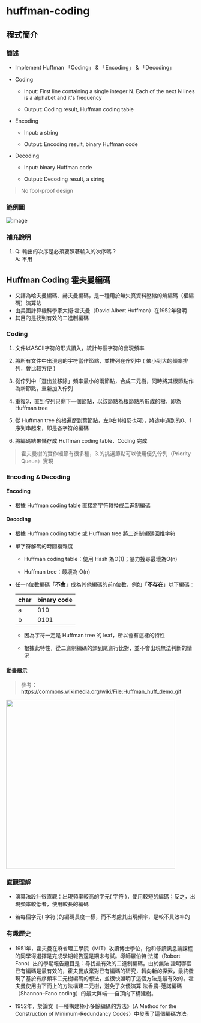 # huffman-coding

## 程式簡介
### 簡述
* Implement Huffman 「Coding」 & 「Encoding」 & 「Decoding」

* Coding
  * Input: First line containing a single integer N. Each of the next N lines is a alphabet and it's frequency
  
  * Output: Coding result, Huffman coding table
  
* Encoding
  * Input: a string
  
  * Output: Encoding result, binary Huffman code 
  
* Decoding
  * Input: binary Huffman code  
  
  * Output: Decoding result, a string
    
> No fool-proof design
    
### 範例圖
![image](https://user-images.githubusercontent.com/93152909/146004024-f1fe4f82-cc54-4867-a9c6-1e389bce7323.png)

### 補充說明
1. Q: 輸出的次序是必須要照著輸入的次序嗎 ?   
A: 不用

## Huffman Coding 霍夫曼編碼
* 又譯為哈夫曼編碼、赫夫曼編碼，是一種用於無失真資料壓縮的熵編碼（權編碼）演算法
* 由美國計算機科學家大衛·霍夫曼（David Albert Huffman）在1952年發明
* 其目的是找到有效的二進制編碼

### Coding

1. 文件以ASCII字符的形式讀入，統計每個字符的出現頻率

3. 將所有文件中出現過的字符當作節點，並排列在佇列中 ( 依小到大的頻率排列，會比較方便 )

5. 從佇列中「選出並移除」頻率最小的兩節點，合成二元樹，同時將其根節點作為新節點，重新加入佇列

7. 重複3，直到佇列只剩下一個節點，以該節點為根節點所形成的樹，即為 Huffman tree

8. 從 Huffman tree 的根遍歷到葉節點，左0右1(相反也可)，將途中遇到的0、1序列串起來，即是各字符的編碼

9. 將編碼結果儲存成 Huffman coding table，Coding 完成

> 霍夫曼樹的實作細節有很多種，3.的挑選節點可以使用優先佇列（Priority Queue）實現

### Encoding & Decoding

#### Encoding
* 根據 Huffman coding table 直接將字符轉換成二進制編碼

#### Decoding
* 根據 Huffman coding table 或 Huffman tree 將二進制編碼回推字符

* 單字符解碼的時間複雜度
 
  * Huffman coding table：使用 Hash 為O(1)；暴力搜尋最壞為O(n)
  
  * Huffman tree：最壞為 O(n)
  
* 任一n位數編碼「**不會**」成為其他編碼的前n位數，例如「**不存在**」以下編碼：
  
  |char| binary code|
  |-----|--------|
  |a|010       |
  |b  |0101      |
  
  * 因為字符一定是 Huffman tree 的 leaf，所以會有這樣的特性
  
  * 根據此特性，從二進制編碼的頭到尾進行比對，並不會出現無法判斷的情況



#### 動畫展示
> 參考：https://commons.wikimedia.org/wiki/File:Huffman_huff_demo.gif

 <img src="https://upload.wikimedia.org/wikipedia/commons/a/ac/Huffman_huff_demo.gif" width="450px">

### 直觀理解

* 演算法設計很直觀：出現頻率較高的字元( 字符 )，使用較短的編碼；反之，出現頻率較低者，使用較長的編碼

* 若每個字元( 字符 )的編碼長度一樣，而不考慮其出現頻率，是較不具效率的

### 有趣歷史
* 1951年，霍夫曼在麻省理工學院（MIT）攻讀博士學位，他和修讀訊息論課程的同學得選擇是完成學期報告還是期末考試。導師羅伯特·法諾（Robert Fano）出的學期報告題目是：尋找最有效的二進制編碼。由於無法   證明哪個已有編碼是最有效的，霍夫曼放棄對已有編碼的研究，轉向新的探索，最終發現了基於有序頻率二元樹編碼的想法，並很快證明了這個方法是最有效的。霍夫曼使用由下而上的方法構建二元樹，避免了次優演算   法香農-范諾編碼（Shannon–Fano coding）的最大弊端──自頂向下構建樹。

* 1952年，於論文《一種構建極小多餘編碼的方法》（A Method for the Construction of Minimum-Redundancy Codes）中發表了這個編碼方法。
